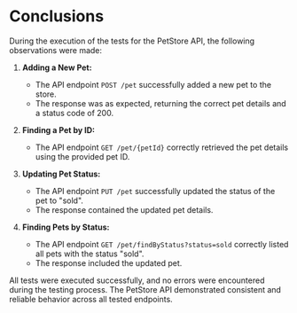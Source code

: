 # Conclusions

During the execution of the tests for the PetStore API, the following observations were made:

1. **Adding a New Pet:**
   - The API endpoint `POST /pet` successfully added a new pet to the store.
   - The response was as expected, returning the correct pet details and a status code of 200.

2. **Finding a Pet by ID:**
   - The API endpoint `GET /pet/{petId}` correctly retrieved the pet details using the provided pet ID.

3. **Updating Pet Status:**
   - The API endpoint `PUT /pet` successfully updated the status of the pet to "sold".
   - The response contained the updated pet details.

4. **Finding Pets by Status:**
   - The API endpoint `GET /pet/findByStatus?status=sold` correctly listed all pets with the status "sold".
   - The response included the updated pet.

All tests were executed successfully, and no errors were encountered during the testing process. The PetStore API demonstrated consistent and reliable behavior across all tested endpoints.
